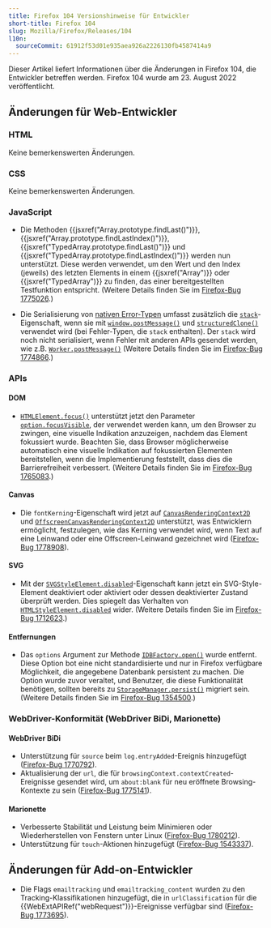 ```yaml
---
title: Firefox 104 Versionshinweise für Entwickler
short-title: Firefox 104
slug: Mozilla/Firefox/Releases/104
l10n:
  sourceCommit: 61912f53d01e935aea926a2226130fb4587414a9
---
```


Dieser Artikel liefert Informationen über die Änderungen in Firefox 104, die Entwickler betreffen werden. Firefox 104 wurde am 23. August 2022 veröffentlicht.

## Änderungen für Web-Entwickler

### HTML

Keine bemerkenswerten Änderungen.

### CSS

Keine bemerkenswerten Änderungen.

### JavaScript

- Die Methoden {{jsxref("Array.prototype.findLast()")}}, {{jsxref("Array.prototype.findLastIndex()")}}, {{jsxref("TypedArray.prototype.findLast()")}} und {{jsxref("TypedArray.prototype.findLastIndex()")}} werden nun unterstützt.
  Diese werden verwendet, um den Wert und den Index (jeweils) des letzten Elements in einem {{jsxref("Array")}} oder {{jsxref("TypedArray")}} zu finden, das einer bereitgestellten Testfunktion entspricht.
  (Weitere Details finden Sie im [Firefox-Bug 1775026](https://bugzil.la/1775026).)

- Die Serialisierung von [nativen Error-Typen](/de/docs/Web/JavaScript/Reference/Global_Objects/Error#error_types) umfasst zusätzlich die [`stack`](/de/docs/Web/JavaScript/Reference/Global_Objects/Error/stack)-Eigenschaft, wenn sie mit [`window.postMessage()`](/de/docs/Web/API/Window/postMessage) und [`structuredClone()`](/de/docs/Web/API/Window/structuredClone) verwendet wird (bei Fehler-Typen, die `stack` enthalten).
  Der `stack` wird noch nicht serialisiert, wenn Fehler mit anderen APIs gesendet werden, wie z.B. [`Worker.postMessage()`](/de/docs/Web/API/Worker/postMessage)
  (Weitere Details finden Sie im [Firefox-Bug 1774866](https://bugzil.la/1774866).)

### APIs

#### DOM

- [`HTMLElement.focus()`](/de/docs/Web/API/HTMLElement/focus) unterstützt jetzt den Parameter [`option.focusVisible`](/de/docs/Web/API/HTMLElement/focus#focusvisible), der verwendet werden kann, um den Browser zu zwingen, eine visuelle Indikation anzuzeigen, nachdem das Element fokussiert wurde.
  Beachten Sie, dass Browser möglicherweise automatisch eine visuelle Indikation auf fokussierten Elementen bereitstellen, wenn die Implementierung feststellt, dass dies die Barrierefreiheit verbessert.
  (Weitere Details finden Sie im [Firefox-Bug 1765083](https://bugzil.la/1765083).)

#### Canvas

- Die `fontKerning`-Eigenschaft wird jetzt auf [`CanvasRenderingContext2D`](/de/docs/Web/API/CanvasRenderingContext2D/fontKerning) und [`OffscreenCanvasRenderingContext2D`](/de/docs/Web/API/OffscreenCanvasRenderingContext2D) unterstützt, was Entwicklern ermöglicht, festzulegen, wie das Kerning verwendet wird, wenn Text auf eine Leinwand oder eine Offscreen-Leinwand gezeichnet wird ([Firefox-Bug 1778908](https://bugzil.la/1778908)).

#### SVG

- Mit der [`SVGStyleElement.disabled`](/de/docs/Web/API/SVGStyleElement/disabled)-Eigenschaft kann jetzt ein SVG-Style-Element deaktiviert oder aktiviert oder dessen deaktivierter Zustand überprüft werden.
  Dies spiegelt das Verhalten von [`HTMLStyleElement.disabled`](/de/docs/Web/API/HTMLStyleElement/disabled) wider.
  (Weitere Details finden Sie im [Firefox-Bug 1712623](https://bugzil.la/1712623).)

#### Entfernungen

- Das `options` Argument zur Methode [`IDBFactory.open()`](/de/docs/Web/API/IDBFactory/open) wurde entfernt.
  Diese Option bot eine nicht standardisierte und nur in Firefox verfügbare Möglichkeit, die angegebene Datenbank persistent zu machen.
  Die Option wurde zuvor veraltet, und Benutzer, die diese Funktionalität benötigen, sollten bereits zu [`StorageManager.persist()`](/de/docs/Web/API/StorageManager/persist) migriert sein.
  (Weitere Details finden Sie im [Firefox-Bug 1354500](https://bugzil.la/1354500).)

### WebDriver-Konformität (WebDriver BiDi, Marionette)

#### WebDriver BiDi

- Unterstützung für `source` beim `log.entryAdded`-Ereignis hinzugefügt ([Firefox-Bug 1770792](https://bugzil.la/1770792)).
- Aktualisierung der `url`, die für `browsingContext.contextCreated`-Ereignisse gesendet wird, um `about:blank` für neu eröffnete Browsing-Kontexte zu sein ([Firefox-Bug 1775141](https://bugzil.la/1775141)).

#### Marionette

- Verbesserte Stabilität und Leistung beim Minimieren oder Wiederherstellen von Fenstern unter Linux ([Firefox-Bug 1780212](https://bugzil.la/1780212)).
- Unterstützung für `touch`-Aktionen hinzugefügt ([Firefox-Bug 1543337](https://bugzil.la/1543337)).

## Änderungen für Add-on-Entwickler

- Die Flags `emailtracking` und `emailtracking_content` wurden zu den Tracking-Klassifikationen hinzugefügt, die in `urlClassification` für die {{WebExtAPIRef("webRequest")}}-Ereignisse verfügbar sind ([Firefox-Bug 1773695](https://bugzil.la/1773695)).
